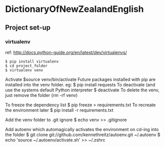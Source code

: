 # DictionaryOfNewZealandEnglish


## Project set-up

### virtualenv
ref: http://docs.python-guide.org/en/latest/dev/virtualenvs/

    $ pip install virtualenv
    $ cd project_folder
    $ virtualenv venv
Activate
    $source venv/bin/activate
Future packages installed with pip are installed into the venv folder. eg:
    $ pip install requests
To deactivate (and use the systems default Python interpreter
    $ deactivate
To delete the venv, just remove the folder (rm -rf venv)

To freeze the dependency list
    $ pip freeze > requirements.txt
To recreate the environment later
    $ pip install -r requirements.txt

Add the venv folder to .git ignore 
    $ echo venv >> .gitignore

Add autoenv which automagically activates the environment on cd-ing into the folder
    $ git clone git://github.com/kennethreitz/autoenv.git ~/.autoenv
    $ echo 'source ~/.autoenv/activate.sh' >> ~/.zshrc

